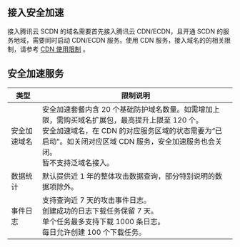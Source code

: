 ## 接入安全加速

接入腾讯云 SCDN 的域名需要首先接入腾讯云 CDN/ECDN，且开通 SCDN 的服务地域，需要同时启动 CDN/ECDN 服务。使用 CDN 服务，接入域名的的相关限制，请参考 [CDN 使用限制](https://cloud.tencent.com/document/product/228/37848) 。



## 安全加速服务

| 类型         | 限制说明                                                     |
| ------------ | ------------------------------------------------------------ |
| 安全加速域名 | 安全加速套餐内含 20 个基础防护域名数量。如需增加上限，需购买域名扩展包，最高提升上限至 120 个。<br/>安全加速域名，在 CDN 的对应服务区域的状态需要为“已启动”。如关闭对应区域 CDN 服务，安全加速服务也会关闭。<br/>暂不支持泛域名接入。 |
| 数据统计     | 默认提供近 1 年的整体攻击数据查询，部分特别说明的数据项除外。  |
| 事件日志     | 支持查询近 7 天的攻击事件日志。<br/>创建成功的日志下载任务保留 7 天。<br/>单个任务最多支持下载 1000 条日志。<br/>每日允许创建 100 个下载任务。 |
